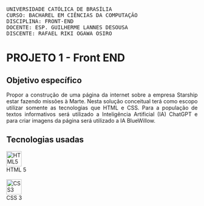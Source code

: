 <pre>
UNIVERSIDADE CATÓLICA DE BRASÍLIA
CURSO: BACHAREL EM CIÊNCIAS DA COMPUTAÇÃO
DISCIPLINA: FRONT-END
DOCENTE: ESP. GUILHERME LANNES DESOUSA
DISCENTE: RAFAEL RIKI OGAWA OSIRO
</pre>


# PROJETO 1 - Front END

## Objetivo específico
<p style="text-align: justify">
  Propor a construção de uma página da internet sobre a empresa Starship estar fazendo missões à Marte. Nesta solução conceitual terá como escopo utilizar somente as tecnologias que HTML e CSS. Para a população de textos informativos será utilizado a Inteligência Artificial (IA) ChatGPT e para criar imagens da página será utilizado a IA BlueWillow.
</p>

## Tecnologias usadas

<div style="display: flex; flex-direction: column;">
  <div style="display: flex; flex-direction: column;">
    <img align="center" alt="HTML5" height="40" width="40" src="https://cdn.jsdelivr.net/gh/devicons/devicon/icons/html5/html5-original.svg">
    HTML 5
  </div><br>
  <div style="display: flex; flex-direction: column;">
    <img align="center" alt="CSS3" height="40" width="40" src="https://cdn.jsdelivr.net/gh/devicons/devicon/icons/css3/css3-original.svg">
    CSS 3
  </div>
  </div>
</div>
